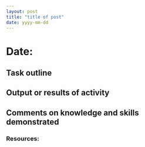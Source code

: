 ```yaml
---
layout: post
title: "title of post"
date: yyyy-mm-dd
---
```


# Date: 

## Task outline

## Output or results of activity

## Comments on knowledge and skills demonstrated 

### Resources:
[]()
